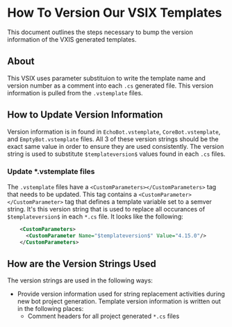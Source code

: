 # How To Version Our VSIX Templates

This document outlines the steps necessary to bump the version information of the VXIS generated templates.

## About

This VSIX uses parameter substituion to write the template name and version number as a comment into each `.cs` generated file.  This version information is pulled from the `.vstemplate` files.

## How to Update Version Information

Version information is in found in `EchoBot.vstemplate`, `CoreBot.vstemplate`, and `EmptyBot.vstemplate` files.  All 3 of these version strings should be the exact same value in order to ensure they are used consistently.  The version string is used to substitute `$templateversion$` values found in each `.cs` files.


### Update *.vstemplate files

The `.vstemplate` files have a `<CustomParameters></CustomParameters>` tag that needs to be updated.  This tag contains a `<CustomParameter></CustomParameter>` tag that defines a template variable set to a semver string.  It's this version string that is used to replace all occurances of `$templateversion$` in each `*.cs` file.  It looks like the following:

```xml
    <CustomParameters>
      <CustomParameter Name="$templateversion$" Value="4.15.0"/>         <<<-HAND-CRAFTED-semver
    </CustomParameters>
```



## How are the Version Strings Used

The version strings are used in the following ways:

- Provide version information used for string replacement activities during new bot project generation.  Template version information is written out in the following places:
    - Comment headers for all project generated `*.cs` files
